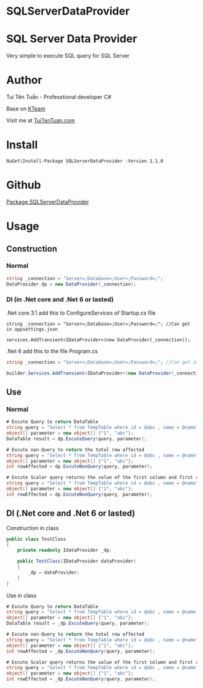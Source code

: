 # SQLServerDataProvider

# SQL Server Data Provider

Very simple to execute SQL query for SQL Server

# Author
Tui Tên Tuấn - Professtional developer C#

Base on [KTeam](https://howkteam.vn/about)

Visit me at [TuiTenTuan.com](http://tuitentuan.com)

# Install
`NuGet\Install-Package SQLServerDataProvider -Version 1.1.0`

# Github
[Package.SQLServerDataProvider](https://github.com/TuiTenTuan/Package.SQLServerDataProvider)

# Usage

## Construction
### Normal
``` C#
string _connection = "Server=;Database=;User=;Password=;";
DataProvider dp = new DataProvider(_connection);
```
### DI (in .Net core and .Net 6 or lasted)
.Net core 3.1 add this to ConfigureServices of Startup.cs file
```
string _connection = "Server=;Database=;User=;Password=;"; //Can get in appsettings.json

services.AddTransient<IDataProvider>(new DataProvider(_connection));
```

.Net 6 add this to the file Program.cs
``` C#
string _connection = "Server=;Database=;User=;Password=;"; //Can get in appsettings.json

builder.Services.AddTransient<IDataProvider>(new DataProvider(_connection));
```

## Use
### Normal
``` C#
# Excute Query to return DataTable
string query = "Select * from TempTable where id = @abc , name = @name";
object[] parameter = new object[] {"1", "abc"};
DataTable result = dp.ExcuteQuery(query, parameter);

# Excute non-Query to return the total row affected
string query = "Select * from TempTable where id = @abc , name = @name";
object[] parameter = new object[] {"1", "abc"};
int rowAffected = dp.ExcuteNonQuery(query, parameter);

# Excute Scalar query returns the value of the first column and first row as an object
string query = "Select * from TempTable where id = @abc , name = @name";
object[] parameter = new object[] {"1", "abc"};
int rowEffected = dp.ExcuteNonQuery(query, parameter);
```

## DI (.Net core and .Net 6 or lasted)

Construction in class
``` C#
public class TestClass
{
    private readonly IdataProvider _dp;

    public TestClass(IDataProvider dataProvider)
    {
        _dp = dataProvider;
    }
}
```

Use in class
``` C#
# Excute Query to return DataTable
string query = "Select * from TempTable where id = @abc , name = @name";
object[] parameter = new object[] {"1", "abc"};
DataTable result = _dp.ExcuteQuery(query, parameter);

# Excute non-Query to return the total row affected
string query = "Select * from TempTable where id = @abc , name = @name";
object[] parameter = new object[] {"1", "abc"};
int rowAffected = _dp.ExcuteNonQuery(query, parameter);

# Excute Scalar query returns the value of the first column and first row as an object
string query = "Select * from TempTable where id = @abc , name = @name";
object[] parameter = new object[] {"1", "abc"};
int rowEffected = _dp.ExcuteNonQuery(query, parameter);
```
